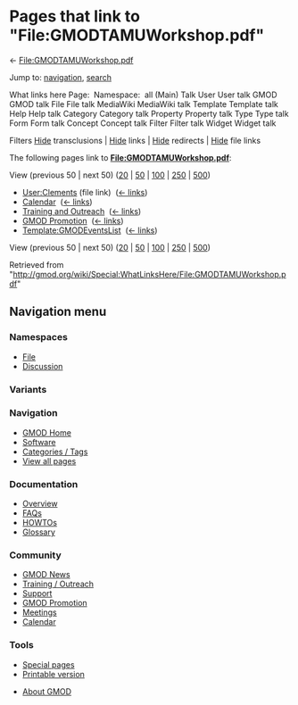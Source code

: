 <div id="mw-page-base" class="noprint">

</div>

<div id="mw-head-base" class="noprint">

</div>

<div id="content" class="mw-body" role="main">

<span id="top"></span>

<div id="mw-js-message" style="display:none;">

</div>



# <span dir="auto">Pages that link to "File:GMODTAMUWorkshop.pdf"</span>

<div id="bodyContent">

<div id="contentSub">

←
[File:GMODTAMUWorkshop.pdf](/wiki/File:GMODTAMUWorkshop.pdf "File:GMODTAMUWorkshop.pdf")

</div>

<div id="jump-to-nav" class="mw-jump">

Jump to: [navigation](#mw-navigation), [search](#p-search)

</div>

<div id="mw-content-text">

What links here Page:  Namespace:  all (Main) Talk User User talk GMOD
GMOD talk File File talk MediaWiki MediaWiki talk Template Template talk
Help Help talk Category Category talk Property Property talk Type Type
talk Form Form talk Concept Concept talk Filter Filter talk Widget
Widget talk

Filters
[Hide](/mediawiki/index.php?title=Special:WhatLinksHere/File:GMODTAMUWorkshop.pdf&hidetrans=1 "Special:WhatLinksHere/File:GMODTAMUWorkshop.pdf")
transclusions \|
[Hide](/mediawiki/index.php?title=Special:WhatLinksHere/File:GMODTAMUWorkshop.pdf&hidelinks=1 "Special:WhatLinksHere/File:GMODTAMUWorkshop.pdf")
links \|
[Hide](/mediawiki/index.php?title=Special:WhatLinksHere/File:GMODTAMUWorkshop.pdf&hideredirs=1 "Special:WhatLinksHere/File:GMODTAMUWorkshop.pdf")
redirects \|
[Hide](/mediawiki/index.php?title=Special:WhatLinksHere/File:GMODTAMUWorkshop.pdf&hideimages=1 "Special:WhatLinksHere/File:GMODTAMUWorkshop.pdf")
file links

The following pages link to
**[File:GMODTAMUWorkshop.pdf](/wiki/File:GMODTAMUWorkshop.pdf "File:GMODTAMUWorkshop.pdf")**:

View (previous 50 \| next 50)
([20](/mediawiki/index.php?title=Special:WhatLinksHere/File:GMODTAMUWorkshop.pdf&limit=20 "Special:WhatLinksHere/File:GMODTAMUWorkshop.pdf")
\|
[50](/mediawiki/index.php?title=Special:WhatLinksHere/File:GMODTAMUWorkshop.pdf&limit=50 "Special:WhatLinksHere/File:GMODTAMUWorkshop.pdf")
\|
[100](/mediawiki/index.php?title=Special:WhatLinksHere/File:GMODTAMUWorkshop.pdf&limit=100 "Special:WhatLinksHere/File:GMODTAMUWorkshop.pdf")
\|
[250](/mediawiki/index.php?title=Special:WhatLinksHere/File:GMODTAMUWorkshop.pdf&limit=250 "Special:WhatLinksHere/File:GMODTAMUWorkshop.pdf")
\|
[500](/mediawiki/index.php?title=Special:WhatLinksHere/File:GMODTAMUWorkshop.pdf&limit=500 "Special:WhatLinksHere/File:GMODTAMUWorkshop.pdf"))

- [User:Clements](/wiki/User:Clements "User:Clements") (file link) ‎
  <span class="mw-whatlinkshere-tools">([←
  links](/mediawiki/index.php?title=Special:WhatLinksHere&target=User%3AClements "Special:WhatLinksHere"))</span>
- [Calendar](/wiki/Calendar "Calendar") ‎
  <span class="mw-whatlinkshere-tools">([←
  links](/mediawiki/index.php?title=Special:WhatLinksHere&target=Calendar "Special:WhatLinksHere"))</span>
- [Training and
  Outreach](/wiki/Training_and_Outreach "Training and Outreach") ‎
  <span class="mw-whatlinkshere-tools">([←
  links](/mediawiki/index.php?title=Special:WhatLinksHere&target=Training+and+Outreach "Special:WhatLinksHere"))</span>
- [GMOD Promotion](/wiki/GMOD_Promotion "GMOD Promotion") ‎
  <span class="mw-whatlinkshere-tools">([←
  links](/mediawiki/index.php?title=Special:WhatLinksHere&target=GMOD+Promotion "Special:WhatLinksHere"))</span>
- [Template:GMODEventsList](/wiki/Template:GMODEventsList "Template:GMODEventsList")
  ‎ <span class="mw-whatlinkshere-tools">([←
  links](/mediawiki/index.php?title=Special:WhatLinksHere&target=Template%3AGMODEventsList "Special:WhatLinksHere"))</span>

View (previous 50 \| next 50)
([20](/mediawiki/index.php?title=Special:WhatLinksHere/File:GMODTAMUWorkshop.pdf&limit=20 "Special:WhatLinksHere/File:GMODTAMUWorkshop.pdf")
\|
[50](/mediawiki/index.php?title=Special:WhatLinksHere/File:GMODTAMUWorkshop.pdf&limit=50 "Special:WhatLinksHere/File:GMODTAMUWorkshop.pdf")
\|
[100](/mediawiki/index.php?title=Special:WhatLinksHere/File:GMODTAMUWorkshop.pdf&limit=100 "Special:WhatLinksHere/File:GMODTAMUWorkshop.pdf")
\|
[250](/mediawiki/index.php?title=Special:WhatLinksHere/File:GMODTAMUWorkshop.pdf&limit=250 "Special:WhatLinksHere/File:GMODTAMUWorkshop.pdf")
\|
[500](/mediawiki/index.php?title=Special:WhatLinksHere/File:GMODTAMUWorkshop.pdf&limit=500 "Special:WhatLinksHere/File:GMODTAMUWorkshop.pdf"))

</div>

<div class="printfooter">

Retrieved from
"<http://gmod.org/wiki/Special:WhatLinksHere/File:GMODTAMUWorkshop.pdf>"

</div>

<div id="catlinks" class="catlinks catlinks-allhidden">

</div>

<div class="visualClear">

</div>

</div>

</div>

<div id="mw-navigation">

## Navigation menu

<div id="mw-head">



<div id="left-navigation">

<div id="p-namespaces" class="vectorTabs" role="navigation"
aria-labelledby="p-namespaces-label">

### Namespaces

- <span id="ca-nstab-image"><a href="/wiki/File:GMODTAMUWorkshop.pdf" accesskey="c"
  title="View the file page [c]">File</a></span>
- <span id="ca-talk"><a
  href="/mediawiki/index.php?title=File_talk:GMODTAMUWorkshop.pdf&amp;action=edit&amp;redlink=1"
  accesskey="t"
  title="Discussion about the content page [t]">Discussion</a></span>

</div>

<div id="p-variants" class="vectorMenu emptyPortlet" role="navigation"
aria-labelledby="p-variants-label">

### 

### Variants[](#)

<div class="menu">

</div>

</div>

</div>

<div id="right-navigation">





</div>



</div>

</div>

</div>

<div id="mw-panel">

<div id="p-logo" role="banner">

<a href="/wiki/Main_Page"
style="background-image: url(http://gmod.org/images/GMOD-cogs.png);"
title="Visit the main page"></a>

</div>

<div id="p-Navigation" class="portal" role="navigation"
aria-labelledby="p-Navigation-label">

### Navigation

<div class="body">

- <span id="n-GMOD-Home">[GMOD Home](/wiki/Main_Page)</span>
- <span id="n-Software">[Software](/wiki/GMOD_Components)</span>
- <span id="n-Categories-.2F-Tags">[Categories /
  Tags](/wiki/Categories)</span>
- <span id="n-View-all-pages">[View all
  pages](/wiki/Special:AllPages)</span>

</div>

</div>

<div id="p-Documentation" class="portal" role="navigation"
aria-labelledby="p-Documentation-label">

### Documentation

<div class="body">

- <span id="n-Overview">[Overview](/wiki/Overview)</span>
- <span id="n-FAQs">[FAQs](/wiki/Category:FAQ)</span>
- <span id="n-HOWTOs">[HOWTOs](/wiki/Category:HOWTO)</span>
- <span id="n-Glossary">[Glossary](/wiki/Glossary)</span>

</div>

</div>

<div id="p-Community" class="portal" role="navigation"
aria-labelledby="p-Community-label">

### Community

<div class="body">

- <span id="n-GMOD-News">[GMOD News](/wiki/GMOD_News)</span>
- <span id="n-Training-.2F-Outreach">[Training /
  Outreach](/wiki/Training_and_Outreach)</span>
- <span id="n-Support">[Support](/wiki/Support)</span>
- <span id="n-GMOD-Promotion">[GMOD
  Promotion](/wiki/GMOD_Promotion)</span>
- <span id="n-Meetings">[Meetings](/wiki/Meetings)</span>
- <span id="n-Calendar">[Calendar](/wiki/Calendar)</span>

</div>

</div>

<div id="p-tb" class="portal" role="navigation"
aria-labelledby="p-tb-label">

### Tools

<div class="body">

- <span id="t-specialpages"><a href="/wiki/Special:SpecialPages" accesskey="q"
  title="A list of all special pages [q]">Special pages</a></span>
- <span id="t-print"><a
  href="/mediawiki/index.php?title=Special:WhatLinksHere/File:GMODTAMUWorkshop.pdf&amp;printable=yes"
  rel="alternate" accesskey="p"
  title="Printable version of this page [p]">Printable version</a></span>

</div>

</div>

</div>

</div>

<div id="footer" role="contentinfo">

- <span id="footer-places-about">[About
  GMOD](/wiki/GMOD:About "GMOD:About")</span>

<!-- -->






</div>
